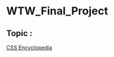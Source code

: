 # WTW_Final_Project

## Topic : 

[CSS Encyclopedia](https://ashket980.github.io/WTW_Final_Project/index.html)


